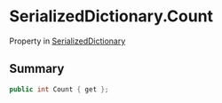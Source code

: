 # SerializedDictionary.Count

Property in [SerializedDictionary](api/csharp/yarn.unity.serializeddictionary.md)

## Summary



```csharp
public int Count { get };
```

